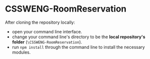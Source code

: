 # CSSWENG-RoomReservation

After cloning the repository locally:
- open your command line interface.
- change your command line's directory to be the **local repository's folder** (``\CSSWENG-RoomReservation``).
- run ``npm install`` through the command line to install the necessary modules.
 

